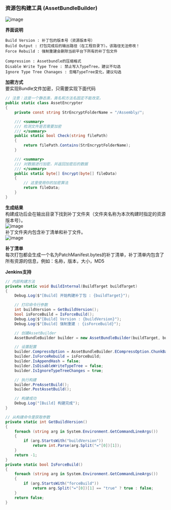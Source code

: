 ### 资源包构建工具 (AssetBundleBuilder)

![image](https://github.com/gmhevinci/MotionFramework/raw/master/Docs/Image/AssetBundleBuilder1.png)

**界面说明**  
```
Build Version : 补丁包的版本号（资源版本号）
Build Output : 打包完成后的输出路径（在工程目录下）。该路径无法修改！
Force Rebuild : 强制重建会删除当前平台下所有的补丁包文件

Compression : Assetbundle的压缩格式
Disable Write Type Tree : 禁止写入TypeTree，建议不勾选
Ignore Type Tree Chanages : 忽略TypeTree变化，建议勾选
```

**加密方式**  
要实现Bundle文件加密，只需要实现下面代码
```C#
// 注意：这是一个静态类，类名和方法名固定不能改变。
public static class AssetEncrypter
{
	private const string StrEncryptFolderName = "/Assembly/";

	/// <summary>
	/// 检测文件是否需要加密
	/// </summary>
	public static bool Check(string filePath)
	{
		return filePath.Contains(StrEncryptFolderName);
	}

	/// <summary>
	/// 对数据进行加密，并返回加密后的数据
	/// </summary>
	public static byte[] Encrypt(byte[] fileData)
	{
		// 这里使用你的加密算法
		return fileData;
	}
}
```

**生成结果**  
构建成功后会在输出目录下找到补丁文件夹（文件夹名称为本次构建时指定的资源版本号）。  
![image](https://github.com/gmhevinci/MotionFramework/raw/master/Docs/Image/AssetBundleBuilder2.png)   
补丁文件夹内包含补丁清单和补丁文件。   
![image](https://github.com/gmhevinci/MotionFramework/raw/master/Docs/Image/AssetBundleBuilder3.png)   

**补丁清单**  
每次打包都会生成一个名为PatchManifest.bytes的补丁清单，补丁清单内包含了所有资源的信息，例如：名称，版本，大小，MD5

**Jenkins支持**  
```C#
// 内部构建方法
private static void BuildInternal(BuildTarget buildTarget)
{
	Debug.Log($"[Build] 开始构建补丁包 : {buildTarget}");

	// 打印命令行参数
	int buildVersion = GetBuildVersion();
	bool isForceBuild = IsForceBuild();
	Debug.Log($"[Build] Version : {buildVersion}");
	Debug.Log($"[Build] 强制重建 : {isForceBuild}");

	// 创建AssetBuilder
	AssetBundleBuilder builder = new AssetBundleBuilder(buildTarget, buildVersion);

	// 设置配置
	builder.CompressOption = AssetBundleBuilder.ECompressOption.ChunkBasedCompressionLZ4;
	builder.IsForceRebuild = isForceBuild;
	builder.IsAppendHash = false;
	builder.IsDisableWriteTypeTree = false;
	builder.IsIgnoreTypeTreeChanges = true;

	// 执行构建
	builder.PreAssetBuild();
	builder.PostAssetBuild();

	// 构建成功
	Debug.Log("[Build] 构建完成");
}

// 从构建命令里获取参数
private static int GetBuildVersion()
{
	foreach (string arg in System.Environment.GetCommandLineArgs())
	{
		if (arg.StartsWith("buildVersion"))
			return int.Parse(arg.Split("="[0])[1]);
	}
	return -1;
}
private static bool IsForceBuild()
{
	foreach (string arg in System.Environment.GetCommandLineArgs())
	{
		if (arg.StartsWith("forceBuild"))
			return arg.Split("="[0])[1] == "true" ? true : false;
	}
	return false;
}
```